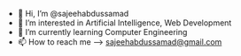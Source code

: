 - 👋 Hi, I’m @sajeehabdussamad
- 👀 I’m interested in Artificial Intelligence, Web Development
- 🌱 I’m currently learning Computer Engineering 
- 📫 How to reach me --> sajeehabdussamad@gmail.com

<!---
sajeehabdussamad/sajeehabdussamad is a ✨ special ✨ repository because its `README.md` (this file) appears on your GitHub profile.
You can click the Preview link to take a look at your changes.
--->
